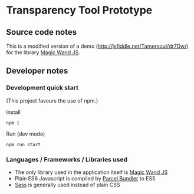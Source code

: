 # Transparency Tool Prototype

## Source code notes

This is a modified version of a demo (http://jsfiddle.net/Tamersoul/dr7Dw/) for the library [Magic Wand JS](https://github.com/Tamersoul/magic-wand-js).

## Developer notes

### Development quick start

(This project favours the use of npm.)

Install

```
npm i
```

Run (dev mode)

```
npm run start
```

### Languages / Frameworks / Libraries used

- The only library used in the application itself is [Magic Wand JS](https://github.com/Tamersoul/magic-wand-js)
- Plain ES6 Javascript is compiled by [Parcel Bundler](https://parceljs.org/) to ES5
- [Sass](https://sass-lang.com/) is generally used instead of plain CSS
